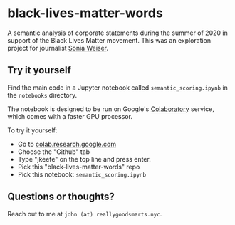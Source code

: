 # black-lives-matter-words

A semantic analysis of corporate statements during the summer of 2020 in support of the Black Lives Matter movement. This was an exploration project for journalist [Sonia Weiser](https://twitter.com/weischoice).

## Try it yourself

Find the main code in a Jupyter notebook called `semantic_scoring.ipynb` in the `notebooks` directory.

The notebook is designed to be run on Google's [Colaboratory](https://colab.research.google.com/) service, which comes with a faster GPU processor.

To try it yourself:

- Go to [colab.research.google.com](https://colab.research.google.com/)
- Choose the "Github" tab
- Type "jkeefe" on the top line and press enter.
- Pick this "black-lives-matter-words" repo
- Pick this notebook: `semantic_scoring.ipynb`

## Questions or thoughts?

Reach out to me at `john (at) reallygoodsmarts.nyc`.


